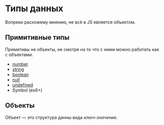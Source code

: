 # Типы данных

Вопреки расхожему мнению, не всё в JS является объектом.

## Примитивные типы

Примитивы не объекты, не смотря на то что с ними можно работать как с объектами.

* [number](number.md)
* [string](string.md)
* [boolean](boolean.md)
* [null](null.md)
* [undefined](undefined.md)
* Symbol (es6+)

## Объекты

Объект — это структура данны вида _ключ-значение_.
